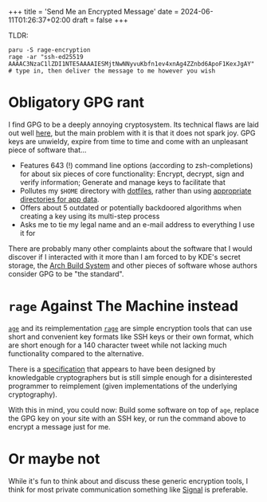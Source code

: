 +++
title = 'Send Me an Encrypted Message'
date = 2024-06-11T01:26:37+02:00
draft = false
+++

TLDR:
```
paru -S rage-encryption
rage -ar "ssh-ed25519 AAAAC3NzaC1lZDI1NTE5AAAAIESMjtNwNNyvuKbfn1ev4xnAg4ZZnbd6ApoF1KexJgAY"
# type in, then deliver the message to me however you wish
```

# Obligatory GPG rant
I find GPG to be a deeply annoying cryptosystem. Its technical flaws are laid out well [here](https://www.latacora.com/blog/2019/07/16/the-pgp-problem/), but the main problem with it is that it does not spark joy. GPG keys are unwieldy, expire from time to time and come with an unpleasant piece of software that...
- Features 643 (!) command line options (according to zsh-completions) for about six pieces of core functionality: Encrypt, decrypt, sign and verify information; Generate and manage keys to facilitate that
- Pollutes my `$HOME` directory with [dotfiles](https://hiphish.github.io/blog/2020/08/30/dotfiles-were-a-mistake/), rather than using [appropriate directories for app data](https://specifications.freedesktop.org/basedir-spec/basedir-spec-latest.html).
- Offers about 5 outdated or potentially backdoored algorithms when creating a key using its multi-step process
- Asks me to tie my legal name and an e-mail address to everything I use it for

There are probably many other complaints about the software that I would discover if I interacted with it more than I am forced to by KDE's secret storage, the [Arch Build System](https://wiki.archlinux.org/title/Arch_build_system) and other pieces of software whose authors consider GPG to be "the standard".

# `rage` Against The Machine instead
[`age`](https://age-encryption.org) and its reimplementation [`rage`](https://github.com/str4d/rage) are simple encryption tools that can use short and convenient key formats like SSH keys or their own format, which are short enough for a 140 character tweet while not lacking much functionality compared to the alternative. 

There is a [specification](https://github.com/C2SP/C2SP/blob/main/age.md) that appears to have been designed by knowledgable cryptographers but is still simple enough for a disinterested programmer to reimplement (given implementations of the underlying cryptography). 

With this in mind, you could now: Build some software on top of `age`, replace the GPG key on your site with an SSH key, or run the command above to encrypt a message just for me.

# Or maybe not
While it's fun to think about and discuss these generic encryption tools, I think for most private communication something like [Signal](https://signal.org/) is preferable.
